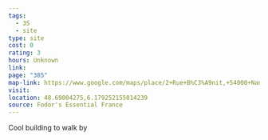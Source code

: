 ```yaml
---
tags:
  - 3S
  - site
type: site
cost: 0
rating: 3
hours: Unknown
link: 
page: "385"
map-link: https://www.google.com/maps/place/2+Rue+B%C3%A9nit,+54000+Nancy,+France/@48.6899055,6.1766472,17z/data=!3m1!4b1!4m6!3m5!1s0x4794987205053c8f:0x96b1e6ac63389b83!8m2!3d48.689902!4d6.1792221!16s%2Fg%2F11h3mw67sl?entry=ttu&g_ep=EgoyMDI0MDkyNS4wIKXMDSoASAFQAw%3D%3D
visit: 
location: 48.69004275,6.179252155014239
source: Fodor's Essential France
---
```

Cool building to walk by